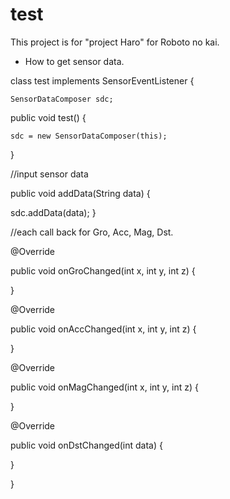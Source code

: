 test
====



This project is for "project Haro" for Roboto no kai.

* How to get sensor data.


class test implements SensorEventListener {
    
    SensorDataComposer sdc;

public void test() {

    sdc = new SensorDataComposer(this);

}

//input sensor data

public void addData(String data) {

   sdc.addData(data);
}

//each call back for Gro, Acc, Mag, Dst.

@Override

public void onGroChanged(int x, int y, int z) {

}

@Override

public void onAccChanged(int x, int y, int z) {

}

@Override

public void onMagChanged(int x, int y, int z) {

}

@Override

public void onDstChanged(int data) {

}

}
